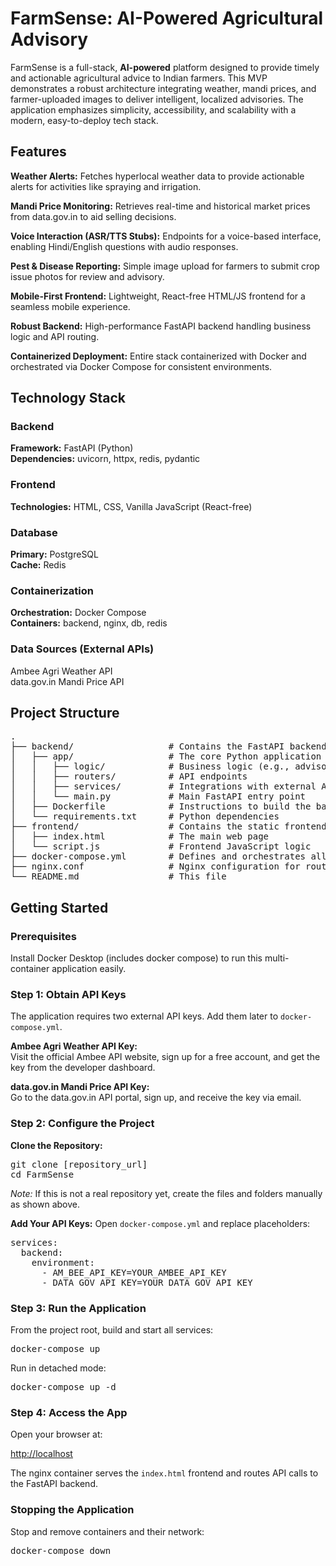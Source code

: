 

<h1>FarmSense: AI-Powered Agricultural Advisory</h1>
<p>FarmSense is a full-stack, <strong>AI-powered</strong> platform designed to provide timely and actionable agricultural advice to Indian farmers. This MVP demonstrates a robust architecture integrating weather, mandi prices, and farmer-uploaded images to deliver intelligent, localized advisories. The application emphasizes simplicity, accessibility, and scalability with a modern, easy-to-deploy tech stack.</p>

<h2>Features</h2>
<p><strong>Weather Alerts:</strong> Fetches hyperlocal weather data to provide actionable alerts for activities like spraying and irrigation.</p>
<p><strong>Mandi Price Monitoring:</strong> Retrieves real-time and historical market prices from data.gov.in to aid selling decisions.</p>
<p><strong>Voice Interaction (ASR/TTS Stubs):</strong> Endpoints for a voice-based interface, enabling Hindi/English questions with audio responses.</p>
<p><strong>Pest &amp; Disease Reporting:</strong> Simple image upload for farmers to submit crop issue photos for review and advisory.</p>
<p><strong>Mobile-First Frontend:</strong> Lightweight, React-free HTML/JS frontend for a seamless mobile experience.</p>
<p><strong>Robust Backend:</strong> High-performance FastAPI backend handling business logic and API routing.</p>
<p><strong>Containerized Deployment:</strong> Entire stack containerized with Docker and orchestrated via Docker Compose for consistent environments.</p>

<h2>Technology Stack</h2>
<h3>Backend</h3>
<p><strong>Framework:</strong> FastAPI (Python)<br>
<strong>Dependencies:</strong> uvicorn, httpx, redis, pydantic</p>

<h3>Frontend</h3>
<p><strong>Technologies:</strong> HTML, CSS, Vanilla JavaScript (React-free)</p>

<h3>Database</h3>
<p><strong>Primary:</strong> PostgreSQL<br>
<strong>Cache:</strong> Redis</p>

<h3>Containerization</h3>
<p><strong>Orchestration:</strong> Docker Compose<br>
<strong>Containers:</strong> backend, nginx, db, redis</p>

<h3>Data Sources (External APIs)</h3>
<p>Ambee Agri Weather API<br>
data.gov.in Mandi Price API</p>

<h2>Project Structure</h2>
<pre>
.
├── backend/                  # Contains the FastAPI backend application
│   ├── app/                  # The core Python application
│   │   ├── logic/            # Business logic (e.g., advisory rules)
│   │   ├── routers/          # API endpoints
│   │   ├── services/         # Integrations with external APIs and caching
│   │   └── main.py           # Main FastAPI entry point
│   ├── Dockerfile            # Instructions to build the backend image
│   └── requirements.txt      # Python dependencies
├── frontend/                 # Contains the static frontend files
│   ├── index.html            # The main web page
│   └── script.js             # Frontend JavaScript logic
├── docker-compose.yml        # Defines and orchestrates all services
├── nginx.conf                # Nginx configuration for routing
└── README.md                 # This file
</pre>

<h2>Getting Started</h2>

<h3>Prerequisites</h3>
<p>Install Docker Desktop (includes docker compose) to run this multi-container application easily.</p>

<h3>Step 1: Obtain API Keys</h3>
<p>The application requires two external API keys. Add them later to <code>docker-compose.yml</code>.</p>
<p><strong>Ambee Agri Weather API Key:</strong><br>
Visit the official Ambee API website, sign up for a free account, and get the key from the developer dashboard.</p>
<p><strong>data.gov.in Mandi Price API Key:</strong><br>
Go to the data.gov.in API portal, sign up, and receive the key via email.</p>

<h3>Step 2: Configure the Project</h3>
<p><strong>Clone the Repository:</strong></p>
<pre>
git clone [repository_url]
cd FarmSense
</pre>
<p><em>Note:</em> If this is not a real repository yet, create the files and folders manually as shown above.</p>
<p><strong>Add Your API Keys:</strong> Open <code>docker-compose.yml</code> and replace placeholders:</p>
<pre>
services:
  backend:
    environment:
      - AM_BEE_API_KEY=YOUR_AMBEE_API_KEY
      - DATA_GOV_API_KEY=YOUR_DATA_GOV_API_KEY
</pre>

<h3>Step 3: Run the Application</h3>
<p>From the project root, build and start all services:</p>
<pre>
docker-compose up
</pre>
<p>Run in detached mode:</p>
<pre>
docker-compose up -d
</pre>

<h3>Step 4: Access the App</h3>
<p>Open your browser at:</p>
<p><a href="http://localhost">http://localhost</a></p>
<p>The nginx container serves the <code>index.html</code> frontend and routes API calls to the FastAPI backend.</p>

<h3>Stopping the Application</h3>
<p>Stop and remove containers and their network:</p>
<pre>
docker-compose down
</pre>


